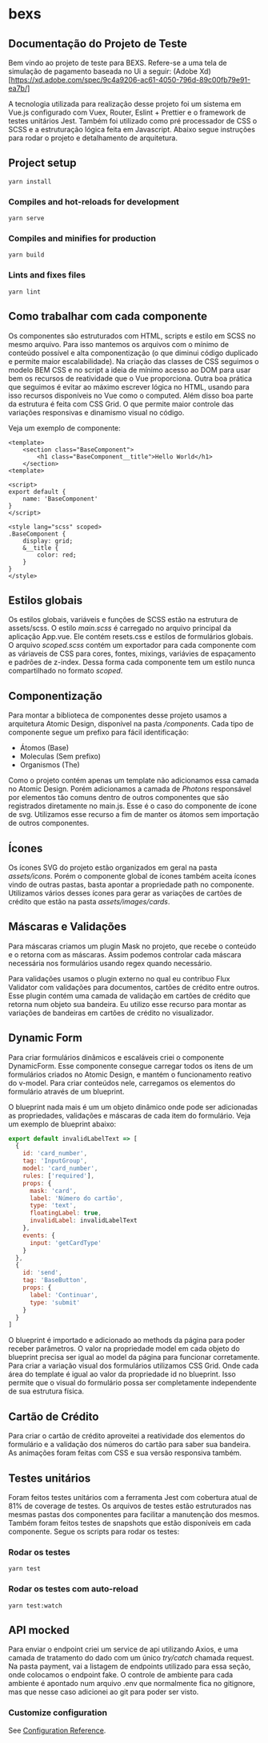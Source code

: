 # bexs

## Documentação do Projeto de Teste

Bem vindo ao projeto de teste para BEXS. Refere-se a uma tela de simulação de pagamento baseada no Ui a seguir:
(Adobe Xd)[https://xd.adobe.com/spec/9c4a9206-ac61-4050-796d-89c00fb79e91-ea7b/]

A tecnologia utilizada para realização desse projeto foi um sistema em Vue.js configurado com Vuex, Router, Eslint + Prettier e o framework de testes unitários Jest. Também foi utilizado como pré processador de CSS o SCSS e a estruturação lógica feita em Javascript. Abaixo segue instruções para rodar o projeto e detalhamento de arquitetura.

## Project setup
```
yarn install
```

### Compiles and hot-reloads for development
```
yarn serve
```

### Compiles and minifies for production
```
yarn build
```

### Lints and fixes files
```
yarn lint
```

## Como trabalhar com cada componente

Os componentes são estruturados com HTML, scripts e estilo em SCSS no mesmo arquivo. Para isso mantemos os arquivos com o mínimo de conteúdo possível e alta componentização (o que diminui código duplicado e permite maior escalabilidade). Na criação das classes de CSS seguimos o modelo BEM CSS e no script a ideia de mínimo acesso ao DOM para usar bem os recursos de reatividade que o Vue proporciona.
Outra boa prática que seguimos é evitar ao máximo escrever lógica no HTML, usando para isso recursos disponíveis no Vue como o computed. 
Além disso boa parte da estrutura é feita com CSS Grid. O que permite maior controle das variações responsivas e dinamismo visual no código.

Veja um exemplo de componente:
```vue
<template>
    <section class="BaseComponent">
        <h1 class="BaseComponent__title">Hello World</h1>
    </section>
<template>

<script>
export default {
    name: 'BaseComponent'
}
</script>

<style lang="scss" scoped>
.BaseComponent {
    display: grid;
    &__title {
        color: red;
    }
}
</style>
```

## Estilos globais

Os estilos globais, variáveis e funções de SCSS estão na estrutura de assets/scss. O estilo *main.scss* é carregado no arquivo principal da aplicação App.vue. Ele contém resets.css e estilos de formulários globais.
O arquivo *scoped.scss* contém um exportador para cada componente com as váriaveis de CSS para cores, fontes, mixings, variávies de espaçamento e padrões de z-index. Dessa forma cada componente tem um estilo nunca compartilhado no formato *scoped*.

## Componentização

Para montar a biblioteca de componentes desse projeto usamos a arquitetura Atomic Design, disponível na pasta */components*. Cada tipo de componente segue um prefixo para fácil identificação:
* Átomos (Base)
* Moleculas (Sem prefixo)
* Organismos (The)

Como o projeto contém apenas um template não adicionamos essa camada no Atomic Design. Porém adicionamos a camada de *Photons* responsável por elementos tão comuns dentro de outros componentes que são registrados diretamente no main.js. Esse é o caso do componente de ícone de svg. Utilizamos esse recurso a fim de manter os átomos sem importação de outros componentes.

## Ícones

Os ícones SVG do projeto estão organizados em geral na pasta *assets/icons*. Porém o componente global de ícones também aceita ícones vindo de outras pastas, basta apontar a propriedade path no componente. Utilizamos vários desses ícones para gerar as variações de cartões de crédito que estão na pasta *assets/images/cards*.

## Máscaras e Validações

Para máscaras criamos um plugin Mask no projeto, que recebe o conteúdo e o retorna com as máscaras. Assim podemos controlar cada máscara necessária nos formulários usando regex quando necessário.

Para validações usamos o plugin externo no qual eu contribuo Flux Validator com validações para documentos, cartões de crédito entre outros. Esse plugin contém uma camada de validação em cartões de crédito que retorna num objeto sua bandeira. Eu utilizo esse recurso para montar as variações de bandeiras em cartões de crédito no visualizador.

## Dynamic Form

Para criar formulários dinâmicos e escaláveis criei o componente DynamicForm. Esse componente consegue carregar todos os itens de um formulários criados no Atomic Design, e mantém o funcionamento reativo do v-model. Para criar conteúdos nele, carregamos os elementos do formulário através de um blueprint.

O blueprint nada mais é um um objeto dinâmico onde pode ser adicionadas as propriedades, validações e máscaras de cada item do formulário. Veja um exemplo de blueprint abaixo:

```javascript
export default invalidLabelText => [
  {
    id: 'card_number',
    tag: 'InputGroup',
    model: 'card_number',
    rules: ['required'],
    props: {
      mask: 'card',
      label: 'Número do cartão',
      type: 'text',
      floatingLabel: true,
      invalidLabel: invalidLabelText
    },
    events: {
      input: 'getCardType'
    }
  },
  {
    id: 'send',
    tag: 'BaseButton',
    props: {
      label: 'Continuar',
      type: 'submit'
    }
  }
]
```

O blueprint é importado e adicionado ao methods da página para poder receber parâmetros. O valor na propriedade model em cada objeto do blueprint precisa ser igual ao model da página para funcionar corretamente. Para criar a variação visual dos formulários utilizamos CSS Grid. Onde cada área do template é igual ao valor da propriedade id no blueprint. Isso permite que o visual do formulário possa ser completamente independente de sua estrutura física.

## Cartão de Crédito

Para criar o cartão de crédito aproveitei a reatividade dos elementos do formulário e a validação dos números do cartão para saber sua bandeira. As animações foram feitas com CSS e sua versão responsiva também.

## Testes unitários

Foram feitos testes unitários com a ferramenta Jest com cobertura atual de 81% de coverage de testes. Os arquivos de testes estão estruturados nas mesmas pastas dos componentes para facilitar a manutenção dos mesmos. Também foram feitos testes de snapshots que estão disponíveis em cada componente. Segue os scripts para rodar os testes:

### Rodar os testes
```
yarn test
```

### Rodar os testes com auto-reload
```
yarn test:watch
```

## API mocked

Para enviar o endpoint criei um service de api utilizando Axios, e uma camada de tratamento do dado com um único *try/catch* chamada request. Na pasta payment, vai a listagem de endpoints utilizado para essa seção, onde colocamos o endpoint fake. O controle de ambiente para cada ambiente é apontado num arquivo .env que normalmente fica no gitignore, mas que nesse caso adicionei ao git para poder ser visto.

### Customize configuration
See [Configuration Reference](https://cli.vuejs.org/config/).
